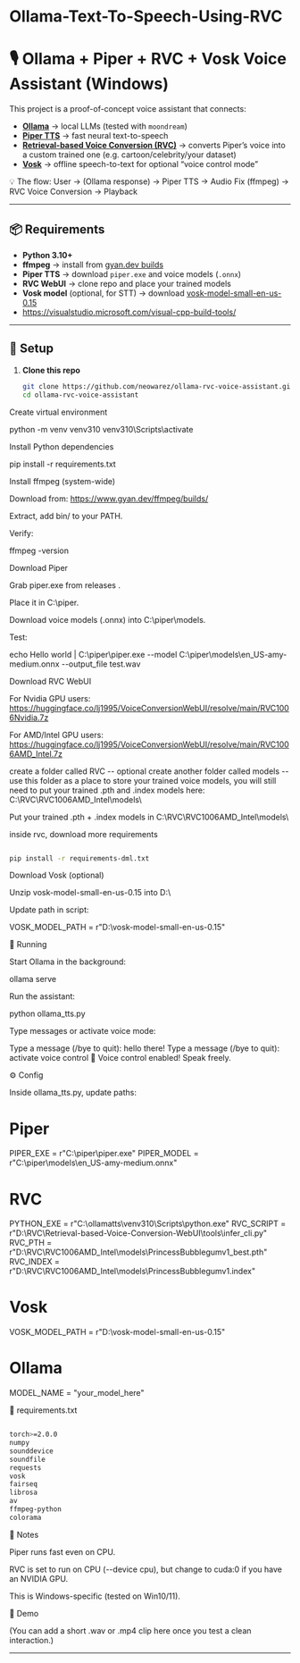 # Ollama-Text-To-Speech-Using-RVC

# 🎙️ Ollama + Piper + RVC + Vosk Voice Assistant (Windows)

This project is a proof-of-concept voice assistant that connects:

- **[Ollama](https://ollama.ai/)** → local LLMs (tested with `moondream`)
- **[Piper TTS](https://github.com/rhasspy/piper)** → fast neural text-to-speech
- **[Retrieval-based Voice Conversion (RVC)](https://github.com/RVC-Project/Retrieval-based-Voice-Conversion-WebUI)** → converts Piper’s voice into a custom trained one (e.g. cartoon/celebrity/your dataset)
- **[Vosk](https://alphacephei.com/vosk/)** → offline speech-to-text for optional “voice control mode”

💡 The flow:
User → (Ollama response) → Piper TTS → Audio Fix (ffmpeg) → RVC Voice Conversion → Playback


---

## 📦 Requirements

- **Python 3.10+**
- **ffmpeg** → install from [gyan.dev builds](https://www.gyan.dev/ffmpeg/builds/)
- **Piper TTS** → download `piper.exe` and voice models (`.onnx`)
- **RVC WebUI** → clone repo and place your trained models
- **Vosk model** (optional, for STT) → download [vosk-model-small-en-us-0.15](https://alphacephei.com/vosk/models)
- https://visualstudio.microsoft.com/visual-cpp-build-tools/

---

## 🔧 Setup

1. **Clone this repo**  
   ```bash
   git clone https://github.com/neowarez/ollama-rvc-voice-assistant.git
   cd ollama-rvc-voice-assistant

Create virtual environment

python -m venv venv310
venv310\Scripts\activate


Install Python dependencies

pip install -r requirements.txt


Install ffmpeg (system-wide)

Download from: https://www.gyan.dev/ffmpeg/builds/

Extract, add bin/ to your PATH.

Verify:

ffmpeg -version


Download Piper

Grab piper.exe from releases
.

Place it in C:\piper\.

Download voice models (.onnx) into C:\piper\models\.

Test:

echo Hello world | C:\piper\piper.exe --model C:\piper\models\en_US-amy-medium.onnx --output_file test.wav


Download RVC WebUI

For Nvidia GPU users:
https://huggingface.co/lj1995/VoiceConversionWebUI/resolve/main/RVC1006Nvidia.7z

For AMD/Intel GPU users:
https://huggingface.co/lj1995/VoiceConversionWebUI/resolve/main/RVC1006AMD_Intel.7z

create a folder called RVC -- optional
create another folder called models -- use this folder as a place to store your trained voice models, you will still need to put your trained .pth and .index models here: C:\RVC\RVC1006AMD_Intel\models\

Put your trained .pth + .index models in C:\RVC\RVC1006AMD_Intel\models\

inside rvc, download more requirements

```bash

pip install -r requirements-dml.txt

```

Download Vosk (optional)

Unzip vosk-model-small-en-us-0.15 into D:\

Update path in script:

VOSK_MODEL_PATH = r"D:\vosk-model-small-en-us-0.15"

🚀 Running

Start Ollama in the background:

ollama serve


Run the assistant:

python ollama_tts.py


Type messages or activate voice mode:

Type a message (/bye to quit): hello there!
Type a message (/bye to quit): activate voice control
🎤 Voice control enabled! Speak freely.

⚙️ Config

Inside ollama_tts.py, update paths:

# Piper
PIPER_EXE = r"C:\piper\piper.exe"
PIPER_MODEL = r"C:\piper\models\en_US-amy-medium.onnx"

# RVC
PYTHON_EXE = r"C:\ollamatts\venv310\Scripts\python.exe"
RVC_SCRIPT = r"D:\RVC\Retrieval-based-Voice-Conversion-WebUI\tools\infer_cli.py"
RVC_PTH = r"D:\RVC\RVC1006AMD_Intel\models\PrincessBubblegumv1_best.pth"
RVC_INDEX = r"D:\RVC\RVC1006AMD_Intel\models\PrincessBubblegumv1.index"

# Vosk
VOSK_MODEL_PATH = r"D:\vosk-model-small-en-us-0.15"

# Ollama
MODEL_NAME = "your_model_here"

📜 requirements.txt

```bash

torch>=2.0.0
numpy
sounddevice
soundfile
requests
vosk
fairseq
librosa
av
ffmpeg-python
colorama

```

📝 Notes

Piper runs fast even on CPU.

RVC is set to run on CPU (--device cpu), but change to cuda:0 if you have an NVIDIA GPU.

This is Windows-specific (tested on Win10/11).

🎯 Demo

(You can add a short .wav or .mp4 clip here once you test a clean interaction.)


---
